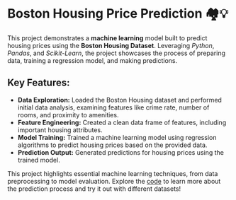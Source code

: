 # Boston Housing Price Prediction 🏘️💡
This project demonstrates a **machine learning** model built to predict housing prices using the **Boston Housing Dataset**. Leveraging _Python_, _Pandas_, and _Scikit-Learn_, the project showcases the process of preparing data, training a regression model, and making predictions.

## Key Features:
- **Data Exploration:** Loaded the Boston Housing dataset and performed initial data analysis, examining features like crime rate, number of rooms, and proximity to amenities.
- **Feature Engineering:** Created a clean data frame of features, including important housing attributes.
- **Model Training:** Trained a machine learning model using regression algorithms to predict housing prices based on the provided data.
- **Prediction Output:** Generated predictions for housing prices using the trained model.

This project highlights essential machine learning techniques, from data preprocessing to model evaluation. Explore the [code](main/data_prediction.ipynb) to learn more about the prediction process and try it out with different datasets!
